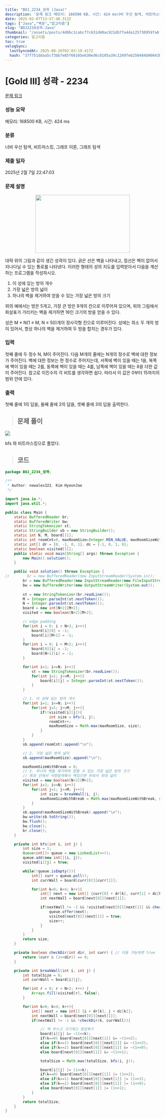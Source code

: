 ```yaml
---
title: "BOJ_2234_성곽 (Java)"
description: '문제 링크 메모리: 168500 KB, 시간: 424 ms너비 우선 탐색, 비트마스킹, 그래프 이론, 그래프 탐색2025년 2월 7일 22:47:03bfs 와 비트마스킹으로 풀었다./\*\*Author: nowalex322, Kim HyeonJae\*/import ja'
date: 2025-02-07T13:57:48.312Z
tags: ["Java","백준","알고리즘"]
slug: "BOJ2234성곽-Java"
thumbnail: "/assets/posts/4d8bc1cabcf7c631d40ac921db7fa4da125730959fa6fca7ea37958735ff5e15.png"
categories: 알고리즘
toc: true
velogSync:
  lastSyncedAt: 2025-08-26T02:03:19.417Z
  hash: "37f751ddaa5cf3bb7e85f66185e630ed6c8105a39c1269feb250484b00643b19"
---
```


# [Gold III] 성곽 - 2234 

[문제 링크](https://www.acmicpc.net/problem/2234) 

### 성능 요약

메모리: 168500 KB, 시간: 424 ms

### 분류

너비 우선 탐색, 비트마스킹, 그래프 이론, 그래프 탐색

### 제출 일자

2025년 2월 7일 22:47:03

### 문제 설명

<p style="text-align: center;"><img alt="" src="https://www.acmicpc.net/JudgeOnline/upload/201008/cas.PNG" style="height:189px; width:307px"></p>

<p>대략 위의 그림과 같이 생긴 성곽이 있다. 굵은 선은 벽을 나타내고, 점선은 벽이 없어서 지나다닐 수 있는 통로를 나타낸다. 이러한 형태의 성의 지도를 입력받아서 다음을 계산하는 프로그램을 작성하시오.</p>

<ol>
	<li>이 성에 있는 방의 개수</li>
	<li>가장 넓은 방의 넓이</li>
	<li>하나의 벽을 제거하여 얻을 수 있는 가장 넓은 방의 크기</li>
</ol>

<p>위의 예에서는 방은 5개고, 가장 큰 방은 9개의 칸으로 이루어져 있으며, 위의 그림에서 화살표가 가리키는 벽을 제거하면 16인 크기의 방을 얻을 수 있다.</p>

<p>성은 M × N(1 ≤ M, N ≤ 50)개의 정사각형 칸으로 이루어진다. 성에는 최소 두 개의 방이 있어서, 항상 하나의 벽을 제거하여 두 방을 합치는 경우가 있다.</p>

### 입력 

 <p>첫째 줄에 두 정수 N, M이 주어진다. 다음 M개의 줄에는 N개의 정수로 벽에 대한 정보가 주어진다. 벽에 대한 정보는 한 정수로 주어지는데, 서쪽에 벽이 있을 때는 1을, 북쪽에 벽이 있을 때는 2를, 동쪽에 벽이 있을 때는 4를, 남쪽에 벽이 있을 때는 8을 더한 값이 주어진다. 참고로 이진수의 각 비트를 생각하면 쉽다. 따라서 이 값은 0부터 15까지의 범위 안에 있다.</p>

### 출력 

 <p>첫째 줄에 1의 답을, 둘째 줄에 2의 답을, 셋째 줄에 3의 답을 출력한다.</p>



> ## 문제 풀이

![](/assets/posts/f83adf215a541509e162bf867fdc6b92820f8e441f4a0f46a1b0621c9904f931.png)

bfs 와 비트마스킹으로 풀었다.

> ## 코드

```java
package BOJ_2234_성곽;
        
/**
 * Author: nowalex322, Kim HyeonJae
 */

import java.io.*;
import java.util.*;

public class Main {
    static BufferedReader br;
    static BufferedWriter bw;
    static StringTokenizer st;
    static StringBuilder sb = new StringBuilder();
    static int N, M, board[][];
    static int roomCnt=0, maxRoomSize=Integer.MIN_VALUE, maxRoomSizeWithBreak=Integer.MIN_VALUE;
    static int[] dr = {0, -1, 0, 1}, dc = {-1, 0, 1, 0};
    static boolean visited[][];
    public static void main(String[] args) throws Exception {
        new Main().solution();
    }

    public void solution() throws Exception {
//        br = new BufferedReader(new InputStreamReader(System.in));
        br = new BufferedReader(new InputStreamReader(new FileInputStream("src/main/java/BOJ_2234_성곽/input.txt")));
        bw = new BufferedWriter(new OutputStreamWriter(System.out));
        
        st = new StringTokenizer(br.readLine());
        M = Integer.parseInt(st.nextToken());
        N = Integer.parseInt(st.nextToken());
        board = new int[N+2][M+2];
        visited = new boolean[N+2][M+2];

        // edge padding
        for(int i = 0; i < N+2; i++){
            board[i][0] = -1;
            board[i][M+1] = -1;
        }
        for(int i = 0; i < M+2; i++){
            board[0][i] = -1;
            board[N+1][i] = -1;
        }

        for(int i=1; i<=N; i++){
            st = new StringTokenizer(br.readLine());
            for(int j=1; j<=M; j++){
                board[i][j] = Integer.parseInt(st.nextToken());
            }
        }

        // 1. 이 성에 있는 방의 개수
        for(int i=1; i<=N; i++){
            for(int j=1; j<=M; j++){
                if(!visited[i][j]){
                    int size = bfs(i, j);
                    roomCnt++;
                    maxRoomSize = Math.max(maxRoomSize, size);
                }
            }
        }
        sb.append(roomCnt).append("\n");

        // 2. 가장 넓은 방의 넓이
        sb.append(maxRoomSize).append("\n");

        maxRoomSizeWithBreak = 0;
        // 3. 하나의 벽을 제거하여 얻을 수 있는 가장 넓은 방의 크기
        // 특정 칸에서 사방탐색해서 벽있으면 부숴서 최대 넓이
        visited = new boolean[N+2][M+2];
        for(int i=1; i<=N; i++){
            for(int j=1; j<=M; j++){
                int size = breakWall(i, j);
                maxRoomSizeWithBreak = Math.max(maxRoomSizeWithBreak, size);
            }
        }
        sb.append(maxRoomSizeWithBreak).append("\n");
        bw.write(sb.toString());
        bw.flush();
        bw.close();
        br.close();
    }

    private int bfs(int i, int j) {
        int size = 1;
        Queue<int[]> queue = new LinkedList<>();
        queue.add(new int[]{i, j});
        visited[i][j] = true;

        while(!queue.isEmpty()){
            int[] curr = queue.poll();
            int currWall = board[curr[0]][curr[1]];

            for(int k=0; k<4; k++){
                int[] next = new int[] {curr[0] + dr[k], curr[1] + dc[k]};
                int nextWall = board[next[0]][next[1]];

                if(nextWall != -1 && !visited[next[0]][next[1]] && checkDir(k, currWall)){
                    queue.offer(next);
                    visited[next[0]][next[1]] = true;
                    size++;
                }
            }
        }
        return size;
    }

    private boolean checkDir(int dir, int curr) { // 이동 가능하면 true
        return (curr & (1<<dir)) == 0;
    }

    private int breakWall(int i, int j) {
        int totalSize = 0;
        int currWall = board[i][j];

        for(int r = 0; r < N+2; r++) {
            Arrays.fill(visited[r], false);
        }

        for(int k=0; k<4; k++){
            int[] next = new int[] {i + dr[k], j + dc[k]};
            int nextWall = board[next[0]][next[1]];
            if(nextWall != -1 && !checkDir(k, currWall)){

                // 벽 부수고 크기재고 원상복구
                board[i][j] &= ~(1<<k);
                if(k==0) board[next[0]][next[1]] &= ~(1<<2);
                else if(k==1) board[next[0]][next[1]] &= ~(1<<3);
                else if(k==2) board[next[0]][next[1]] &= ~(1<<0);
                else board[next[0]][next[1]] &= ~(1<<1);

                totalSize = Math.max(totalSize, bfs(i, j));

                board[i][j] |= (1<<k);
                if(k==0) board[next[0]][next[1]] |= (1<<2);
                else if(k==1) board[next[0]][next[1]] |= (1<<3);
                else if(k==2) board[next[0]][next[1]] |= (1<<0);
                else board[next[0]][next[1]] |= (1<<1);
            }
        }
        return totalSize;
    }
}

```